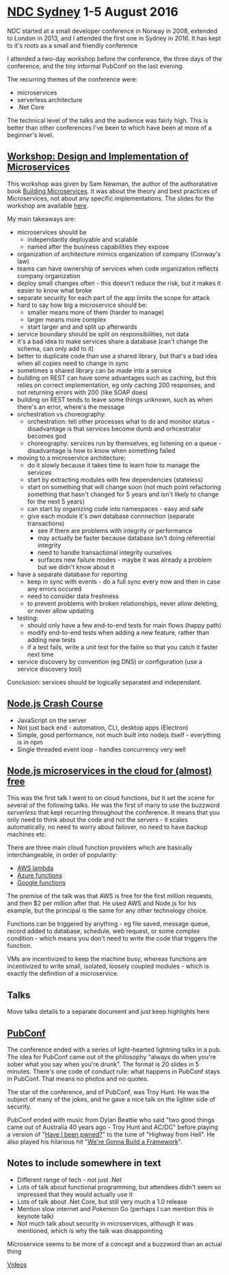 # [NDC Sydney](http://ndcsydney.com/) 1-5 August 2016

NDC started at a small developer conference in Norway in 2008, extended to London in 2013,
and I attended the first one in Sydney in 2016.
It has kept to it's roots as a small and friendly conference

I attended a two-day workshop before the conference, the three days of the conference,
and the tiny informal PubConf on the last evening. 

The recurring themes of the conference were:

- microservices
- serverless architecture
- .Net Core

The technical level of the talks and the audience was fairly high.
This is better than other conferences I've been to which have been at more of a beginner's level.


## [Workshop: Design and Implementation of Microservices](http://ndcsydney.com/workshop/design-and-implementation-of-microservices/)

This workshop was given by Sam Newman, the author of the authoratative book
[Building Microservices](http://samnewman.io/books/building_microservices/).
It was about the theory and best practices of Microservices, not about any specific implementations.
The slides for the workshop are available [here](http://bit.ly/ms-workshop).

My main takeaways are:

- microservices should be
  - independantly deployable and scalable
  - named after the business capabilities they expose
- organization of architecture mimics organization of company (Conway's law)
- teams can have ownership of services when code organization reflects company organization
- deploy small changes often - this doesn't reduce the risk, but it makes it easier to know what broke
- separate security for each part of the app limits the scope for attack
- hard to say how big a microservice should be:
  - smaller means more of them (harder to manage)
  - larger means more complex
  - start larger and and split up afterwards
- service boundary should be split on responsibilities, not data
- it's a bad idea to make services share a database (can't change the schema, can only add to it)
- better to duplicate code than use a shared library, but that's a bad idea when all copies need to change in sync
- sometimes a shared library can be made into a service
- building on REST can have some advantages such as caching, but this relies on correct implementation, eg only caching 200 responses, and not returning errors with 200 (like SOAP does)
- building on REST tends to leave some things unknown, such as when there's an error, where's the message
- orchestration vs choreography:
  - orchestration: tell other processes what to do and monitor status - disadvantage is that services become dumb and orhcestrator becomes god
  - choreography: services run by themselves, eg listening on a queue - disadvantage is how to know when something failed
- moving to a microservice architecture:
  - do it slowly because it takes time to learn how to manage the services
  - start by extracting modules with few dependencies (stateless)
  - start on something that will change soon (not much point refactoring something that hasn't changed for 5 years and isn't likely to change for the next 5 years)
  - can start by organizing code into namespaces - easy and safe
  - give each module it's own database connnection (separate transactions)
    - see if there are problems with integrity or performance
    - may actually be faster because database isn't doing referential integrity
    - need to handle transactional integrity ourselves
    - surfaces new failure modes - maybe it was already a problem but we didn't know about it
- have a separate database for reporting
  - keep in sync with events - do a full sync every now and then in case any errors occured
  - need to consider data freshness
  - to prevent problems with broken relationships, never allow deleting, or never allow updating
- testing:
  - should only have a few end-to-end tests for main flows (happy path)
  - modify end-to-end tests when adding a new feature, rather than adding new tests
  - if a test fails, write a unit test for the failre so that you catch it faster next time
- service discovery by convention (eg DNS) or configuration (use a service discovery tool)

Conclusion: services should be logically separated and independant.


## [Node.js Crash Course](http://ndcsydney.com/talk/node-js-crash-course-for-net-developers/)

- JavaScript on the server
- Not just back end - automation, CLI, desktop apps (Electron)
- Simple, good performance, not much built into nodejs itself - everything is in npm
- Single threaded event loop - handles concurrency very well

## [Node.js microservices in the cloud for (almost) free](http://ndcsydney.com/talk/undo-accept-awesome-node-js-microservices-in-the-cloud-for-almost-free/)

This was the first talk I went to on cloud functions, but it set the scene for several of the following talks.
He was the first of many to use the buzzword *serverless* that kept recurring throughout the conference.
It means that you only need to think about the code and not the servers -
it scales automatically, no need to worry about failover, no need to have backup machines etc.

There are three main cloud function providers which are basically interchangeable, in order of popularity:
- [AWS lambda](https://aws.amazon.com/lambda/)
- [Azure functions](https://azure.microsoft.com/en-us/services/functions/)
- [Google functions](https://cloud.google.com/functions/)

The premise of the talk was that AWS is free for the first million requests,
and then $2 per million after that.
He used AWS and Node.js for his example, but the principal is the same for any other technology choice.

Functions can be triggered by anything -
eg file saved, message queue, record added to database, schedule, web request, or some complex condition -
which means you don't need to write the code that triggers the function.

VMs are incentivized to keep the machine busy,
whereas functions are incentivized to write small, isolated, loosely coupled modules -
which is exactly the definition of a microservice.














## Talks


Move talks details to a separate document and just keep highlights here


## [PubConf](http://pubconf.io/)

The conference ended with a series of light-hearted lightning talks in a pub.
The idea for PubConf came out of the philosophy "always do when you're sober what you say when you're drunk".
The format is 20 slides in 5 minutes.
There's one code of conduct rule: what happens in PubConf stays in PubConf.
That means no photos and no quotes.

The star of the conference, and of PubConf, was Troy Hunt.
He was the subject of many of the jokes,
and he gave a nice talk on the lighter side of security.

PubConf ended with music from Dylan Beattie who said
"two good things came out of Australia 40 years ago - Troy Hunt and AC/DC"
before playing a version of "[Have I been pwned?](https://haveibeenpwned.com/)"
to the tune of "Highway from Hell".
He also played his hilarious hit "[We're Gonna Build a Framework](http://www.dylanbeattie.net/2016/05/were-gonna-build-framework.html)".



## Notes to include somewhere in text

- Different range of tech - not just .Net
- Lots of talk about functional programming, but attendees didn't seem so impressed that they would actually use it
- Lots of talk about .Net Core, but still very much a 1.0 release
- Mention slow internet and Pokemon Go (perhaps I can mention this in keynote talk)
- Not much talk about security in microservices, although it was mentioned, which is why the talk was disappointing

Microservice seems to be more of a concept and a buzzword than an actual thing

[Videos](https://vimeo.com/ndcconferences)
